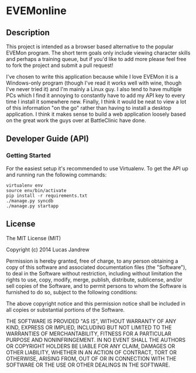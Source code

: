 # EVEMonline #

## Description ##

This project is intended as a browser based alternative to the popular EVEMon program. The
short term goals only include viewing character skills and perhaps a training queue, but if
you'd like to add more please feel free to fork the project and submit a pull request!

I've chosen to write this application because while I love EVEMon it is a Windows-only
program (though I've read it works well with wine, though I've never tried it) and I'm mainly
a Linux guy. I also tend to have multiple PCs which I find it annoying to constantly have
to add my API key to every time I install it somewhere new. Finally, I think it would be
neat to view a lot of this information "on the go" rather than having to install a desktop
application. I think it makes sense to build a web application loosely based on the great
work the guys over at BattleClinic have done.

## Developer Guide (API) ##

### Getting Started ###

For the easiest setup it's recommended to use Virtualenv. To get the API up and running run
the following commands:
```
virtualenv env
source env/bin/activate
pip install -r requirements.txt
./manage.py syncdb
./manage.py startapp
```

## License ##

The MIT License (MIT)

Copyright (c) 2014 Lucas Jandrew

Permission is hereby granted, free of charge, to any person obtaining a copy
of this software and associated documentation files (the "Software"), to deal
in the Software without restriction, including without limitation the rights
to use, copy, modify, merge, publish, distribute, sublicense, and/or sell
copies of the Software, and to permit persons to whom the Software is
furnished to do so, subject to the following conditions:

The above copyright notice and this permission notice shall be included in
all copies or substantial portions of the Software.

THE SOFTWARE IS PROVIDED "AS IS", WITHOUT WARRANTY OF ANY KIND, EXPRESS OR
IMPLIED, INCLUDING BUT NOT LIMITED TO THE WARRANTIES OF MERCHANTABILITY,
FITNESS FOR A PARTICULAR PURPOSE AND NONINFRINGEMENT. IN NO EVENT SHALL THE
AUTHORS OR COPYRIGHT HOLDERS BE LIABLE FOR ANY CLAIM, DAMAGES OR OTHER
LIABILITY, WHETHER IN AN ACTION OF CONTRACT, TORT OR OTHERWISE, ARISING FROM,
OUT OF OR IN CONNECTION WITH THE SOFTWARE OR THE USE OR OTHER DEALINGS IN
THE SOFTWARE.
